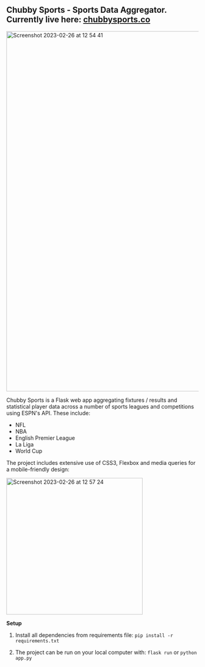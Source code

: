 ## Chubby Sports - Sports Data Aggregator. Currently live here: [chubbysports.co](https://chubbysports.co)

<img width="941" alt="Screenshot 2023-02-26 at 12 54 41" src="https://user-images.githubusercontent.com/4712052/221411795-9f28f3f0-99fe-43c8-88db-a15b195936b9.png">

Chubby Sports is a Flask web app aggregating fixtures / results and statistical player data across a number of sports leagues and competitions using ESPN's API. These include:

- NFL
- NBA
- English Premier League
- La Liga
- World Cup

The project includes extensive use of CSS3, Flexbox and media queries for a mobile-friendly design:

<img width="357" alt="Screenshot 2023-02-26 at 12 57 24" src="https://user-images.githubusercontent.com/4712052/221411813-13b8f31a-1573-4b3e-98ad-061aff2eda17.png">

**Setup**

1. Install all dependencies from requirements file: `pip install -r requirements.txt`

2. The project can be run on your local computer with: `flask run` or `python app.py`
